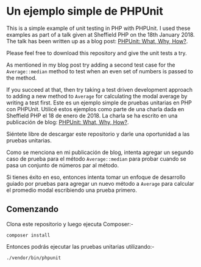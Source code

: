 Un ejemplo simple de PHPUnit
========================

This is a simple example of unit testing in PHP with PHPUnit. I used these examples as part of a talk given at Sheffield PHP on the 18th January 2018. The talk has been written up as a blog post: [PHPUnit: What, Why, How?](https://andy-carter.com/blog/phpunit-what-why-how).

Please feel free to download this repository and give the unit tests a try.

As mentioned in my blog post try adding a second test case for the `Average::median` method to test when an even set of numbers is passed to the method.

If you succeed at that, then try taking a test driven development approach to adding a new method to `Average` for calculating the modal average by writing a test first.
Este es un ejemplo simple de pruebas unitarias en PHP con PHPUnit. Utilicé estos ejemplos como parte de una charla dada en Sheffield PHP el 18 de enero de 2018. La charla se ha escrito en una publicación de blog: [PHPUnit: What, Why, How?](https://andy-carter.com/blog/phpunit-what-why-how).

Siéntete libre de descargar este repositorio y darle una oportunidad a las pruebas unitarias.

Como se menciona en mi publicación de blog, intenta agregar un segundo caso de prueba para el método `Average::median` para probar cuando se pasa un conjunto de números par al método.

Si tienes éxito en eso, entonces intenta tomar un enfoque de desarrollo guiado por pruebas para agregar un nuevo método a `Average` para calcular el promedio modal escribiendo una prueba primero.

Comenzando
---------------

Clona este repositorio y luego ejecuta Composer:-

```
composer install
```

Entonces podrás ejecutar las pruebas unitarias utilizando:-

```
./vendor/bin/phpunit
```
